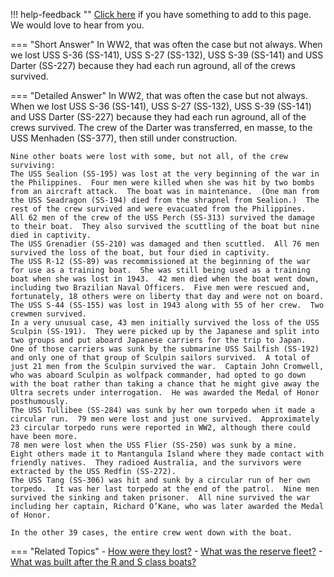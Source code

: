!!! help-feedback ""
    [Click here](https://other.example.com/feedback) if you have something to add to this page. We would love to hear from you.

=== "Short Answer"
    In WW2, that was often the case but not always. When we lost USS S-36 (SS-141), USS S-27 (SS-132), USS S-39 (SS-141) and USS Darter (SS-227) because they had each run aground, all of the crews survived.

=== "Detailed Answer"
    In WW2, that was often the case but not always.  When we lost USS S-36 (SS-141), USS S-27 (SS-132), USS S-39 (SS-141) and USS Darter (SS-227) because they had each run aground, all of the crews survived.  The crew of the Darter was transferred, en masse, to the USS Menhaden (SS-377), then still under construction.
    
    Nine other boats were lost with some, but not all, of the crew surviving:
    The USS Sealion (SS-195) was lost at the very beginning of the war in the Philippines.  Four men were killed when she was hit by two bombs from an aircraft attack.  The boat was in maintenance.  (One man from the USS Seadragon (SS-194) died from the shrapnel from Sealion.)  The rest of the crew survived and were evacuated from the Philippines.
    All 62 men of the crew of the USS Perch (SS-313) survived the damage to their boat.  They also survived the scuttling of the boat but nine died in captivity.
    The USS Grenadier (SS-210) was damaged and then scuttled.  All 76 men survived the loss of the boat, but four died in captivity.
    The USS R-12 (SS-89) was recommissioned at the beginning of the war for use as a training boat.  She was still being used as a training boat when she was lost in 1943.  42 men died when the boat went down, including two Brazilian Naval Officers.  Five men were rescued and, fortunately, 18 others were on liberty that day and were not on board.
    The USS S-44 (SS-155) was lost in 1943 along with 55 of her crew.  Two crewmen survived.
    In a very unusual case, 43 men initially survived the loss of the USS Sculpin (SS-191).  They were picked up by the Japanese and split into two groups and put aboard Japanese carriers for the trip to Japan.  One of those carriers was sunk by the submarine USS Sailfish (SS-192) and only one of that group of Sculpin sailors survived.  A total of just 21 men from the Sculpin survived the war.  Captain John Cromwell, who was aboard Sculpin as wolfpack commander, had opted to go down with the boat rather than taking a chance that he might give away the Ultra secrets under interrogation.  He was awarded the Medal of Honor posthumously.
    The USS Tullibee (SS-284) was sunk by her own torpedo when it made a circular run.  79 men were lost and just one survived.  Approximately 23 circular torpedo runs were reported in WW2, although there could have been more.
    78 men were lost when the USS Flier (SS-250) was sunk by a mine.  Eight others made it to Mantangula Island where they made contact with friendly natives.  They radioed Australia, and the survivors were extracted by the USS Redfin (SS-272).
    The USS Tang (SS-306) was hit and sunk by a circular run of her own torpedo.  It was her last torpedo at the end of the patrol.  Nine men survived the sinking and taken prisoner.  All nine survived the war including her captain, Richard O’Kane, who was later awarded the Medal of Honor.
    
    In the other 39 cases, the entire crew went down with the boat.

=== "Related Topics"
    - [How were they lost?](./how-were-they-lost.md)
    - [What was the reserve fleet?](./what-was-the-reserve-fleet.md)
    - [What was built after the R and S class boats?](./what-was-built-after-the-r-and-s-class-boats.md)
